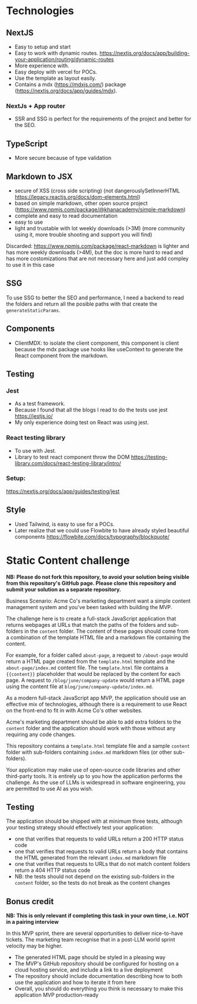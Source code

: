 # Technologies

## NextJS
- Easy to setup and start
- Easy to work with dynamic routes. https://nextjs.org/docs/app/building-your-application/routing/dynamic-routes
- More experience with.
- Easy deploy with vercel for POCs.
- Use the template as layout easily.
- Contains a mdx (https://mdxjs.com/) package (https://nextjs.org/docs/app/guides/mdx).

### NextJs + App router
- SSR and SSG is perfect for the requirements of the project and better for the SEO.

## TypeScript
- More secure because of type validation

## Markdown to JSX
- secure of XSS (cross side scripting) (not dangerouslySetInnerHTML https://legacy.reactjs.org/docs/dom-elements.html)
- based on simple markdown, other open source project (https://www.npmjs.com/package/@khanacademy/simple-markdown)
- complete and easy to read documentation
- easy to use
- light and trustable with lot weekly downloads (>3M) (more community using it, more trouble shooting and support you will find)

Discarded: https://www.npmjs.com/package/react-markdown is lighter and has more weekly downloads (>4M), but the doc is more hard to read and has more costomizations that are not necessary here and just add compley to use it in this case


## SSG

To use SSG to better the SEO and performance, I need a backend to read the folders and return all the posible paths with that create the `generateStaticParams`.

## Components
- ClientMDX: to isolate the client component, this component is client because the mdx package use hooks like useContext to generate the React component from the markdown.

## Testing
### Jest
- As a test framework.
- Because I found that all the blogs I read to do the tests use jest https://jestjs.io/
- My only experience doing test on React was using jest.

### React testing library
- To use with Jest.
- Library to test react component throw the DOM https://testing-library.com/docs/react-testing-library/intro/

### Setup:
https://nextjs.org/docs/app/guides/testing/jest

## Style
- Used Tailwind, is easy to use for a POCs.
- Later realize that we could use Flowbite to have already styled beautiful components https://flowbite.com/docs/typography/blockquote/

# Static Content challenge

**NB: Please do not fork this repository, to avoid your solution being visible from this repository's GitHub page. Please clone this repository and submit your solution as a separate repository.**

Business Scenario: Acme Co's marketing department want a simple content management system and you've been tasked with building the MVP.

The challenge here is to create a full-stack JavaScript application that returns webpages at URLs that match the paths of the folders and sub-folders in the `content` folder. The content of these pages should come from a combination of the template HTML file and a markdown file containing the content.

For example, for a folder called `about-page`, a request to `/about-page` would return a HTML page created from the `template.html` template and the `about-page/index.md` content file. The `template.html` file contains a `{{content}}` placeholder that would be replaced by the content for each page. A request to `/blog/june/company-update` would return a HTML page using the content file at `blog/june/company-update/index.md`.

As a modern full-stack JavaScript app MVP, the application should use an effective mix of technologies, although there is a requirement to use React on the front-end to fit in with Acme Co's other websites.

Acme's marketing department should be able to add extra folders to the `content` folder and the application should work with those without any requiring any code changes.

This repository contains a `template.html` template file and a sample `content` folder with sub-folders containing `index.md` markdown files (or other sub-folders).

Your application may make use of open-source code libraries and other third-party tools. It is entirely up to you how the application performs the challenge. As the use of LLMs is widespread in software engineering, you are permitted to use AI as you wish.

## Testing

The application should be shipped with at minimum three tests, although your testing strategy should effectively test your application:

- one that verifies that requests to valid URLs return a 200 HTTP status code
- one that verifies that requests to valid URLs return a body that contains the HTML generated from the relevant `index.md` markdown file
- one that verifies that requests to URLs that do not match content folders return a 404 HTTP status code
- NB: the tests should not depend on the existing sub-folders in the `content` folder, so the tests do not break as the content changes

## Bonus credit

**NB: This is only relevant if completing this task in your own time, i.e. NOT in a pairing interview**

In this MVP sprint, there are several opportunities to deliver nice-to-have tickets. The marketing team recognise that in a post-LLM world sprint velocity may be higher.

- The generated HTML page should be styled in a pleasing way
- The MVP's GitHub repository should be configured for hosting on a cloud hosting service, and include a link to a live deployment
- The repository should include documentation describing how to both use the application and how to iterate it from here
- Overall, you should do everything you think is necessary to make this application MVP production-ready
